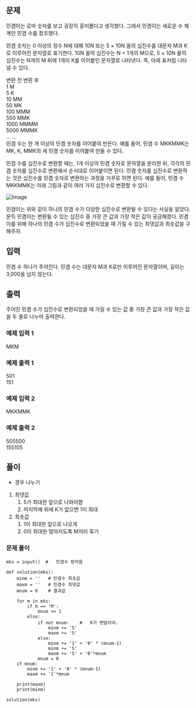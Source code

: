 ## 문제

민겸이는 로마 숫자를 보고 굉장히 흥미롭다고 생각했다. 그래서 민겸이는 새로운 수 체계인 민겸 수를 창조했다.

민겸 숫자는 0 이상의 정수 N에 대해 10N 또는 5 × 10N 꼴의 십진수를 대문자 M과 K로 이루어진 문자열로 표기한다. 10N 꼴의 십진수는 N + 1개의 M으로, 5 × 10N 꼴의 십진수는 N개의 M 뒤에 1개의 K를 이어붙인 문자열로 나타낸다. 즉, 아래 표처럼 나타낼 수 있다.

변환 전 변환 후  
1 M  
5 K  
10 MM  
50 MK  
100 MMM  
500 MMK  
1000 MMMM  
5000 MMMK  
... ...  
민겸 수는 한 개 이상의 민겸 숫자를 이어붙여 만든다. 예를 들어, 민겸 수 MKKMMK는 MK, K, MMK의 세 민겸 숫자를 이어붙여 만들 수 있다.

민겸 수를 십진수로 변환할 때는, 1개 이상의 민겸 숫자로 문자열을 분리한 뒤, 각각의 민겸 숫자를 십진수로 변환해서 순서대로 이어붙이면 된다. 민겸 숫자를 십진수로 변환하는 것은 십진수를 민겸 숫자로 변환하는 과정을 거꾸로 하면 된다. 예를 들어, 민겸 수 MKKMMK는 아래 그림과 같이 여러 가지 십진수로 변환할 수 있다.

![Image](https://i.imgur.com/XMCrpQP.png)

민겸이는 위와 같이 하나의 민겸 수가 다양한 십진수로 변환될 수 있다는 사실을 알았다. 문득 민겸이는 변환될 수 있는 십진수 중 가장 큰 값과 가장 작은 값이 궁금해졌다. 민겸이를 위해 하나의 민겸 수가 십진수로 변환되었을 때 가질 수 있는 최댓값과 최솟값을 구해주자.

## 입력

민겸 수 하나가 주어진다. 민겸 수는 대문자 M과 K로만 이루어진 문자열이며, 길이는 3,000을 넘지 않는다.

## 출력

주어진 민겸 수가 십진수로 변환되었을 때 가질 수 있는 값 중 가장 큰 값과 가장 작은 값을 두 줄로 나누어 출력한다.

### 예제 입력 1

MKM

### 예제 출력 1

501  
151

### 예제 입력 2

MKKMMK

### 예제 출력 2

505500  
155105

## 풀이

-   경우 나누기

1.  최댓값
    1.  5가 최대한 앞으로 나와야함
    2.  마지막에 뒤에 K가 없으면 1이 최대
2.  최솟값
    1.  1이 최대한 앞으로 나오게
    2.  0이 최대한 많아지도록 M끼리 묶기

### 문제 풀이

```
mks = input()  #   민겸수 받아옴

def solution(mks):
    minm = ''   # 민겸수 최솟값
    maxm = ''   # 민겸수 최댓값
    mnum = 0    # 결과값

    for m in mks:
        if m == 'M':
            mnum += 1
        else:
            if not mnum:    #   K가 맨앞이야.
                minm += '5'
                maxm += '5'
            else:
                minm += '1' + '0' * (mnum-1)
                minm += '5'
                maxm += '5' + '0'*mnum                
            mnum = 0
    if mnum:
        minm += '1' + '0' * (mnum-1)
        maxm += '1'*mnum

    print(maxm)        
    print(minm)

solution(mks)
```
<!--stackedit_data:
eyJoaXN0b3J5IjpbLTM2NDM1ODQyOV19
-->